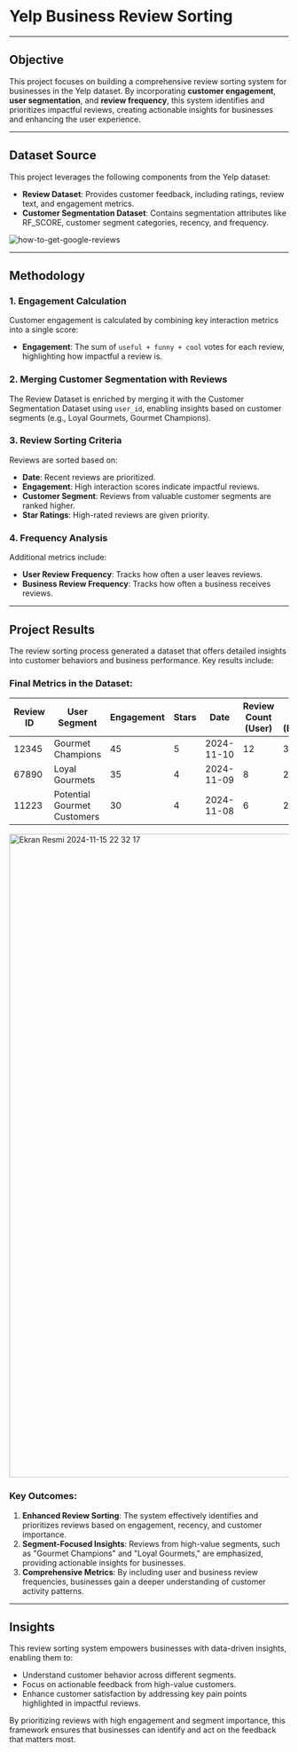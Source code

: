 # Yelp Business Review Sorting

---

## Objective

This project focuses on building a comprehensive review sorting system for businesses in the Yelp dataset. By incorporating **customer engagement**, **user segmentation**, and **review frequency**, this system identifies and prioritizes impactful reviews, creating actionable insights for businesses and enhancing the user experience.

---

## Dataset Source

This project leverages the following components from the Yelp dataset:

- **Review Dataset**: Provides customer feedback, including ratings, review text, and engagement metrics.
- **Customer Segmentation Dataset**: Contains segmentation attributes like RF_SCORE, customer segment categories, recency, and frequency.

![how-to-get-google-reviews](https://github.com/user-attachments/assets/1870a007-632d-4329-b40d-130b7ebaf2aa)


---

## Methodology

### 1. Engagement Calculation
Customer engagement is calculated by combining key interaction metrics into a single score:
- **Engagement**: The sum of `useful + funny + cool` votes for each review, highlighting how impactful a review is.

### 2. Merging Customer Segmentation with Reviews
The Review Dataset is enriched by merging it with the Customer Segmentation Dataset using `user_id`, enabling insights based on customer segments (e.g., Loyal Gourmets, Gourmet Champions).

### 3. Review Sorting Criteria
Reviews are sorted based on:
- **Date**: Recent reviews are prioritized.
- **Engagement**: High interaction scores indicate impactful reviews.
- **Customer Segment**: Reviews from valuable customer segments are ranked higher.
- **Star Ratings**: High-rated reviews are given priority.

### 4. Frequency Analysis
Additional metrics include:
- **User Review Frequency**: Tracks how often a user leaves reviews.
- **Business Review Frequency**: Tracks how often a business receives reviews.

---

## Project Results

The review sorting process generated a dataset that offers detailed insights into customer behaviors and business performance. Key results include:

### Final Metrics in the Dataset:
| **Review ID** | **User Segment**       | **Engagement** | **Stars** | **Date**       | **Review Count (User)** | **Review Count (Business)** |
|---------------|-------------------------|----------------|-----------|----------------|-------------------------|-----------------------------|
| 12345         | Gourmet Champions      | 45             | 5         | 2024-11-10     | 12                      | 30                          |
| 67890         | Loyal Gourmets         | 35             | 4         | 2024-11-09     | 8                       | 25                          |
| 11223         | Potential Gourmet Customers | 30         | 4         | 2024-11-08     | 6                       | 20                          |

<img width="1160" alt="Ekran Resmi 2024-11-15 22 32 17" src="https://github.com/user-attachments/assets/31388505-b6f0-489e-823b-8b56cd343fb8">



### Key Outcomes:
1. **Enhanced Review Sorting**: The system effectively identifies and prioritizes reviews based on engagement, recency, and customer importance.
2. **Segment-Focused Insights**: Reviews from high-value segments, such as "Gourmet Champions" and "Loyal Gourmets," are emphasized, providing actionable insights for businesses.
3. **Comprehensive Metrics**: By including user and business review frequencies, businesses gain a deeper understanding of customer activity patterns.

---

## Insights

This review sorting system empowers businesses with data-driven insights, enabling them to:
- Understand customer behavior across different segments.
- Focus on actionable feedback from high-value customers.
- Enhance customer satisfaction by addressing key pain points highlighted in impactful reviews.

By prioritizing reviews with high engagement and segment importance, this framework ensures that businesses can identify and act on the feedback that matters most.

